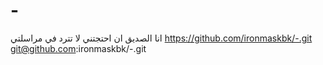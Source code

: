 # -
انا الصديق ان احتجتني لا تترد في مراسلتي
https://github.com/ironmaskbk/-.git
git@github.com:ironmaskbk/-.git
